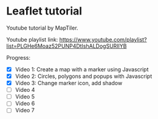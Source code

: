 # Leaflet tutorial

Youtube tutorial by MapTiler.

Youtube playlist link: https://www.youtube.com/playlist?list=PLGHe6Moaz52PUNP4DtIshALDogSURIlYB

Progress:
- [x] Video 1: Create a map with a marker using Javascript
- [x] Video 2: Circles, polygons and popups with Javascript
- [x] Video 3: Change marker icon, add shadow
- [ ] Video 4
- [ ] Video 5
- [ ] Video 6
- [ ] Video 7
